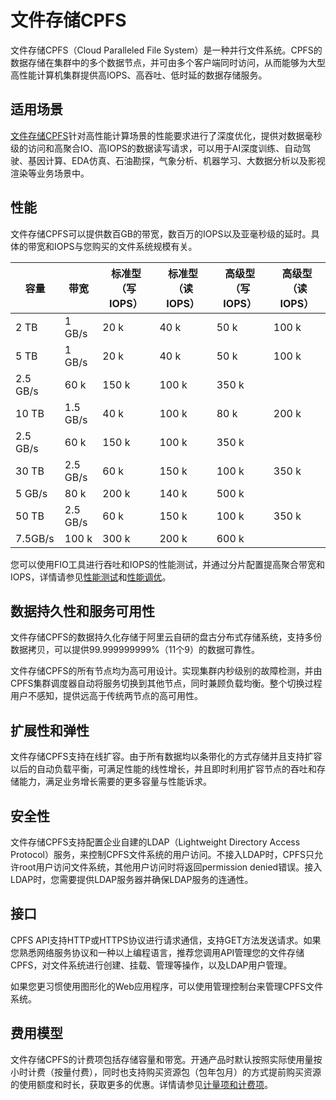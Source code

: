 # 文件存储CPFS

文件存储CPFS（Cloud Paralleled File System）是一种并行文件系统。CPFS的数据存储在集群中的多个数据节点，并可由多个客户端同时访问，从而能够为大型高性能计算机集群提供高IOPS、高吞吐、低时延的数据存储服务。

## 适用场景

[文件存储CPFS](https://nas.console.aliyun.com/?spm=5176.cnnas_cpfs.0.0.3fa3c4feKZI3gy#/cpfs/list)针对高性能计算场景的性能要求进行了深度优化，提供对数据毫秒级的访问和高聚合IO、高IOPS的数据读写请求，可以用于AI深度训练、自动驾驶、基因计算、EDA仿真、石油勘探，气象分析、机器学习、大数据分析以及影视渲染等业务场景中。

## 性能

文件存储CPFS可以提供数百GB的带宽，数百万的IOPS以及亚毫秒级的延时。具体的带宽和IOPS与您购买的文件系统规模有关。

|容量|带宽|标准型（写IOPS）|标准型（读IOPS）|高级型（写IOPS）|高级型（读IOPS）|
|--|--|----------|----------|----------|----------|
|2 TB|1 GB/s|20 k|40 k|50 k|100 k|
|5 TB|1 GB/s|20 k|40 k|50 k|100 k|
|2.5 GB/s|60 k|150 k|100 k|350 k|
|10 TB|1.5 GB/s|40 k|100 k|80 k|200 k|
|2.5 GB/s|60 k|150 k|100 k|350 k|
|30 TB|2.5 GB/s|60 k|150 k|100 k|350 k|
|5 GB/s|80 k|200 k|140 k|500 k|
|50 TB|2.5 GB/s|60 k|150 k|100 k|350 k|
|7.5GB/s|100 k|300 k|200 k|600 k|

您可以使用FIO工具进行吞吐和IOPS的性能测试，并通过分片配置提高聚合带宽和IOPS，详情请参见[性能测试]()和[性能调优]()。

## 数据持久性和服务可用性

文件存储CPFS的数据持久化存储于阿里云自研的盘古分布式存储系统，支持多份数据拷贝，可以提供99.999999999%（11个9）的数据可靠性。

文件存储CPFS的所有节点均为高可用设计。实现集群内秒级别的故障检测，并由CPFS集群调度器自动将服务切换到其他节点，同时兼顾负载均衡。整个切换过程用户不感知，提供远高于传统两节点的高可用性。

## 扩展性和弹性

文件存储CPFS支持在线扩容。由于所有数据均以条带化的方式存储并且支持扩容以后的自动负载平衡，可满足性能的线性增长，并且即时利用扩容节点的吞吐和存储能力，满足业务增长需要的更多容量与性能诉求。

## 安全性

文件存储CPFS支持配置企业自建的LDAP（Lightweight Directory Access Protocol）服务，来控制CPFS文件系统的用户访问。不接入LDAP时，CPFS只允许root用户访问文件系统，其他用户访问时将返回permission denied错误。接入LDAP时，您需要提供LDAP服务器并确保LDAP服务的连通性。

## 接口

CPFS API支持HTTP或HTTPS协议进行请求通信，支持GET方法发送请求。如果您熟悉网络服务协议和一种以上编程语言，推荐您调用API管理您的文件存储CPFS，对文件系统进行创建、挂载、管理等操作，以及LDAP用户管理。

如果您更习惯使用图形化的Web应用程序，可以使用管理控制台来管理CPFS文件系统。

## 费用模型

文件存储CPFS的计费项包括存储容量和带宽。开通产品时默认按照实际使用量按小时计费（按量付费），同时也支持购买资源包（包年包月）的方式提前购买资源的使用额度和时长，获取更多的优惠。详情请参见[计量项和计费项]()。


